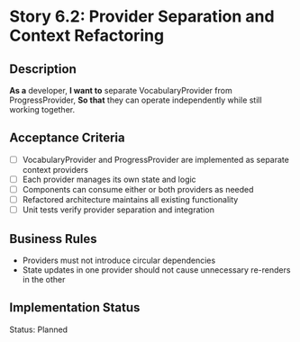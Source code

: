 # Story 6.2: Provider Separation and Context Refactoring

## Description

**As a** developer,
**I want to** separate VocabularyProvider from ProgressProvider,
**So that** they can operate independently while still working together.

## Acceptance Criteria

- [ ] VocabularyProvider and ProgressProvider are implemented as separate context providers
- [ ] Each provider manages its own state and logic
- [ ] Components can consume either or both providers as needed
- [ ] Refactored architecture maintains all existing functionality
- [ ] Unit tests verify provider separation and integration

## Business Rules

- Providers must not introduce circular dependencies
- State updates in one provider should not cause unnecessary re-renders in the other

## Implementation Status

Status: Planned
